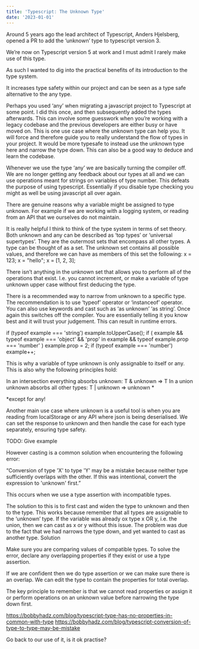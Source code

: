 ```yaml
---
title: 'Typescript: The Unknown Type'
date: '2023-01-01'
---
```


Around 5 years ago the lead architect of Typescript, Anders Hjelsberg, opened a PR to add the ‘unknown’ type to typescript version 3. 

We’re now on Typescript version 5 at work and I must admit I rarely make use of this type. 

As such I wanted to dig into the practical benefits of its introduction to the type system. 

It increases type safety within our project and can be seen as a type safe alternative to the any type. 

Perhaps you used ‘any’ when migrating a javascript project to Typescript at some point. I did this once, and then subsequently added the types afterwards. This can involve some guesswork when you’re working with a legacy codebase and the previous developers are either busy or have moved on. This is one use case where the unknown type can help you. It will force and therefore guide you to really understand the flow of types in your project. 
It would be more typesafe to instead use the unknown type here and narrow the type down. This can also be a good way to deduce and learn the codebase. 

Whenever we use the type ‘any’ we are basically turning the compiler off. We are no longer getting any feedback about our types at all and we can use operations meant for strings on variables of type number. This defeats the purpose of using typescript. Essentially if you disable type checking you might as well be using javascript all over again. 

There are genuine reasons why a variable might be assigned to type unknown. For example if we are working with a logging system, or reading from an API that we ourselves do not maintain. 

It is really helpful I think to think of the type system in terms of set theory. 
Both unknown and any can be described as ‘top types’ or ‘universal supertypes’.
They are the outermost sets that encompass all other types. 
A type can be thought of as a set. The unknown set contains all possible values, and therefore we can have as members of this set the following: 
  x = 123;
  x = "hello";
  x = [1, 2, 3];

There isn’t anything in the unknown set that allows you to perform all of the operations that exist. I.e. you cannot increment, or make a variable of type unknown upper case without first deducing the type. 

There is a recommended way to narrow from unknown to a specific type. The recommendation is to use ‘typeof’ operator or ‘instanceof’ operator. You can also use keywords and cast such as ‘as unknown’ ‘as string’. Once again this switches off the compiler. You are essentially telling it you know best and it will trust your judgement. This can result in runtime errors. 

if (typeof example === 'string') example.toUpperCase();
if (
   example &&
   typeof example === 'object' &&
   'prop' in example &&
   typeof example.prop === 'number'
) example.prop = 2;
if (typeof example === 'number') example++;

This is why a variable of type unknown is only assignable to itself or any. This is also why the following principles hold: 

In an intersection everything absorbs unknown: T & unknown => T
In a union unknown absorbs all other types: T | unknown => unknown *

*except for any! 

Another main use case where unknown is a useful tool is when you are reading from localStorage or any API where json is being deserialised. We can set the response to unknown and then handle the case for each type separately, ensuring type safety. 

TODO: Give example

However casting is a common solution when encountering the following error: 

“Conversion of type 'X' to type 'Y' may be a mistake because neither type sufficiently overlaps with the other. If this was intentional, convert the expression to 'unknown' first.”

This occurs when we use a type assertion with incompatible types.

The solution to this is to first cast and widen the type to unknown and then to the type. This works because remember that all types are assignable to the ‘unknown’ type. 
If the variable was already ox type x OR y, i.e. the union, then we can cast as x or y without this issue. The problem was due to the fact that we had narrows the type down, and yet wanted to cast as another type. 
Solution

Make sure you are comparing values of compatible types.
To solve the error, declare any overlapping properties if they exist or use a type assertion.

If we are confident then we do type assertion or we can make sure there is an overlap. We can edit the type to contain the properties for total overlap. 

The key principle to remember is that we cannot read properties or assign it or perform operations on an unknown value before narrowing the type down first. 




https://bobbyhadz.com/blog/typescript-type-has-no-properties-in-common-with-type
https://bobbyhadz.com/blog/typescript-conversion-of-type-to-type-may-be-mistake


Go back to our use of it, is it ok practise? 
